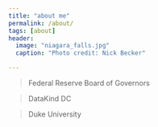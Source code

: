```yaml
---
title: "about me"
permalink: /about/
tags: [about]
header:
  image: "niagara_falls.jpg"
  caption: "Photo credit: Nick Becker"

---
```


>Federal Reserve Board of Governors

> DataKind DC

>Duke University
